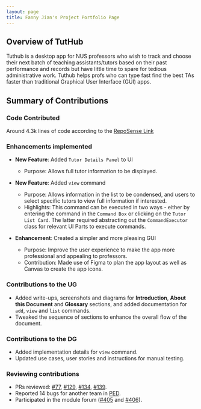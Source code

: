 ```yaml
---
layout: page
title: Fanny Jian's Project Portfolio Page
---
```

## Overview of TutHub
Tuthub is a desktop app for NUS professors who wish to track and choose their next batch of teaching assistants/tutors based on their past performance and records but have little time to spare for tedious administrative work. Tuthub helps profs who can type fast find the best TAs faster than traditional Graphical User Interface (GUI) apps.

## Summary of Contributions
### Code Contributed
Around 4.3k lines of code according to the [RepoSense Link](https://nus-cs2103-ay2223s1.github.io/tp-dashboard/?search=fannyjian&breakdown=true)

### Enhancements implemented
- **New Feature**: Added `Tutor Details Panel` to UI
  - Purpose: Allows full tutor information to be displayed.

- **New Feature**: Added `view` command
  - Purpose: Allows information in the list to be condensed, and users to select specific tutors to view full information if interested.
  - Highlights: This command can be executed in two ways - either by entering the command in the `Command Box` or clicking on the `Tutor List Card`. The latter required abstracting out the `CommandExecutor` class for relevant UI Parts to execute commands.

- **Enhancement**: Created a simpler and more pleasing GUI
  - Purpose: Improve the user experience to make the app more professional and appealing to professors.
  - Contribution: Made use of Figma to plan the app layout as well as Canvas to create the app icons.


### Contributions to the UG
- Added write-ups, screenshots and diagrams for **Introduction**, **About this Document** and **Glossary** sections, and added documentation for `add`, `view` and `list` commands.
- Tweaked the sequence of sections to enhance the overall flow of the document.

### Contributions to the DG
- Added implementation details for `view` command.
- Updated use cases, user stories and instructions for manual testing. 

### Reviewing contributions
- PRs reviewed: [#77](https://github.com/AY2223S1-CS2103T-T15-3/tp/pull/77), [#129](https://github.com/AY2223S1-CS2103T-T15-3/tp/pull/129), [#134](https://github.com/AY2223S1-CS2103T-T15-3/tp/pull/134), [#139](https://github.com/AY2223S1-CS2103T-T15-3/tp/pull/139).
- Reported 14 bugs for another team in [PED](https://github.com/fannyjian/ped).
- Participated in the module forum ([#405](https://github.com/nus-cs2103-AY2223S1/forum/issues/405) and [#406](https://github.com/nus-cs2103-AY2223S1/forum/issues/406)). 
